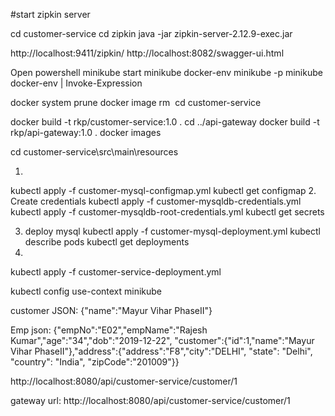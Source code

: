 #start zipkin server

cd customer-service
cd zipkin
java -jar zipkin-server-2.12.9-exec.jar

http://localhost:9411/zipkin/
http://localhost:8082/swagger-ui.html


Open powershell
minikube start
minikube docker-env
minikube -p minikube docker-env | Invoke-Expression

docker system prune
docker image rm <image id>
cd customer-service


docker build -t rkp/customer-service:1.0 .
cd ../api-gateway
docker build -t rkp/api-gateway:1.0 .
docker images

cd customer-service\src\main\resources

1. 
kubectl apply -f customer-mysql-configmap.yml
kubectl get configmap
2. Create credentials
kubectl apply -f customer-mysqldb-credentials.yml
kubectl apply -f customer-mysqldb-root-credentials.yml
kubectl get secrets

3. deploy mysql
kubectl apply -f customer-mysql-deployment.yml
kubectl describe pods <pod id>
kubectl get deployments
4. 
kubectl apply -f customer-service-deployment.yml

kubectl config use-context minikube


customer JSON:
{"name":"Mayur Vihar PhaseII"}

Emp json:
{"empNo":"E02","empName":"Rajesh Kumar","age":"34","dob":"2019-12-22",
 "customer":{"id":1,"name":"Mayur Vihar PhaseII"},"address":{"address":"F8","city":"DELHI", "state": "Delhi", "country": "India", "zipCode":"201009"}}
 
 http://localhost:8080/api/customer-service/customer/1
 
 gateway url:
 http://localhost:8080/api/customer-service/customer/1